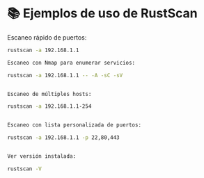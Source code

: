 # 📚 Ejemplos de uso de RustScan

Escaneo rápido de puertos:
```bash
rustscan -a 192.168.1.1

Escaneo con Nmap para enumerar servicios:

rustscan -a 192.168.1.1 -- -A -sC -sV


Escaneo de múltiples hosts:

rustscan -a 192.168.1.1-254


Escaneo con lista personalizada de puertos:

rustscan -a 192.168.1.1 -p 22,80,443


Ver versión instalada:

rustscan -V
